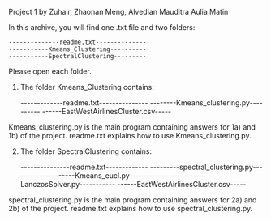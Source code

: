 Project 1 by Zuhair, Zhaonan Meng, Alvedian Mauditra Aulia Matin

In this archive, you will find one .txt file and two folders:

	--------------readme.txt--------------
	-----------Kmeans_Clustering----------
	-----------SpectralClustering---------

Please open each folder.

1) The folder Kmeans_Clustering contains:

	-------------readme.txt---------------
	--------Kmeans_clustering.py----------
	------EastWestAirlinesCluster.csv-----

Kmeans_clustering.py is the main program containing answers for 1a) and 1b) of the project.
readme.txt explains how to use Kmeans_clustering.py.

2) The folder SpectralClustering contains:

	---------------readme.txt-------------
	---------spectral_clustering.py-------
	------------Kmeans_eucl.py------------
	-----------LanczosSolver.py-----------
	------EastWestAirlinesCluster.csv-----

spectral_clustering.py is the main program containing answers for 2a) and 2b) of the project.
readme.txt explains how to use spectral_clustering.py.
